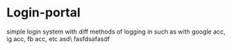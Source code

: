 # Login-portal
simple login system with diff methods of logging in such as with google acc, ig acc, fb acc, etc asd\\
fasfdsafasdf